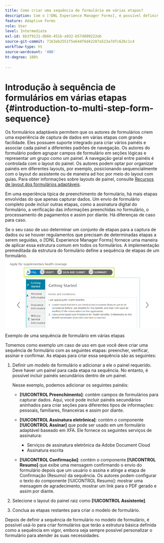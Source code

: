 ```yaml
---
title: Como criar uma sequência de formulário em várias etapas?
description: Com o [!DNL Experience Manager Forms], é possível definir uma sequência de painéis de formulário para os usuários navegarem e preencherem um formulário adaptável. Aprenda mais utilizando uma abordagem de caso de uso como exemplo para criar uma sequência de formulário em várias etapas.
feature: Adaptive Forms
role: User
level: Intermediate
exl-id: 6b3f9131-db6b-451b-a932-b57d809222eb
source-git-commit: 7163eb2551f5e644f6d42287a523a7dfc626c1c4
workflow-type: ht
source-wordcount: '486'
ht-degree: 100%

---
```


# Introdução à sequência de formulários em várias etapas {#introduction-to-multi-step-form-sequence}

Os formulários adaptáveis permitem que os autores de formulários criem uma experiência de captura de dados em várias etapas com grande facilidade. Eles possuem suporte integrado para criar vários painéis e associar cada painel a diferentes padrões de navegação. Os autores do formulário podem agrupar campos de formulário em seções lógicas e representar um grupo como um painel. A navegação geral entre painéis é controlada com o layout do painel. Os autores podem optar por organizar painéis em diferentes layouts, por exemplo, posicionando sequencialmente com o layout do assistente ou de maneira ad hoc por meio do layout com guias. Para obter informações sobre layouts de painel, consulte [Recursos de layout dos formulários adaptáveis](layout-capabilities-adaptive-forms.md).

Em uma experiência típica de preenchimento de formulário, há mais etapas envolvidas do que apenas capturar dados. Um envio de formulário completo pode incluir outras etapas, como a assinatura digital do formulário, a verificação das informações preenchidas no formulário, o processamento de pagamentos e assim por diante. Há diferenças de caso para caso.

Se o seu caso de uso determinar um conjunto de etapas para a captura de dados ou se houver regulamentos que precisam de determinadas etapas a serem seguidas, o [!DNL Experience Manager Forms] fornece uma maneira de aplicar essa estrutura comum em todos os formulários. A implementação premeditada da estrutura do formulário define a sequência de etapas de um formulário. ![Exemplo de uma sequência de formulário em várias etapas](assets/formpipeline.png)

Exemplo de uma sequência de formulário em várias etapas

Tomemos como exemplo um caso de uso em que você deve criar uma sequência de formulário com as seguintes etapas: preencher, verificar, assinar e confirmar. As etapas para criar essa sequência são as seguintes:

1. Definir um modelo de formulário e adicionar a ele o painel requerido. Deve haver um painel para cada etapa na sequência. No entanto, é possível incluir painéis secundários dentro de um painel.

   Nesse exemplo, podemos adicionar os seguintes painéis:

   * **[!UICONTROL Preenchimento]**: contém campos de formulários para capturar dados. Aqui, você pode incluir painéis secundários aninhados para criar seções para diferentes tipos de informações: pessoais, familiares, financeiras e assim por diante.

   <!--* **[!UICONTROL Verify]**: It contains the **[!UICONTROL Verify]** component that can be used in an XFA-based Adaptive Form. It displays the information captured in the Fill panel in read-only mode for verification.-->


   * **[!UICONTROL Assinatura eletrônica]**: contém o componente **[!UICONTROL Assinar]** que pode ser usado em um formulário adaptável baseado em XFA. Ele fornece os seguintes serviços de assinatura:

      * Serviços de assinatura eletrônica da Adobe Document Cloud
      * Assinatura escrita
   * **[!UICONTROL Confirmação]**: contém o componente **[!UICONTROL Resumo]** que exibe uma mensagem confirmando o envio do formulário depois que um usuário o assina e atinge a etapa de Confirmação (Resumo) da sequência. Os autores podem configurar o texto do componente [!UICONTROL Resumo]: mostrar uma mensagem de agradecimento, mostrar um link para o PDF gerado e assim por diante.



1. Selecione o layout do painel raiz como **[!UICONTROL Assistente]**.
1. Conclua as etapas restantes para criar o modelo de formulário. <!-- For more information, see [Creating a custom Adaptive Form template](custom-adaptive-forms-templates.md). -->

Depois de definir a sequência de formulário no modelo de formulário, é possível usá-lo para criar formulários que terão a estrutura básica definida como a sequência em vigor, embora seja sempre possível personalizar o formulário para atender às suas necessidades.
